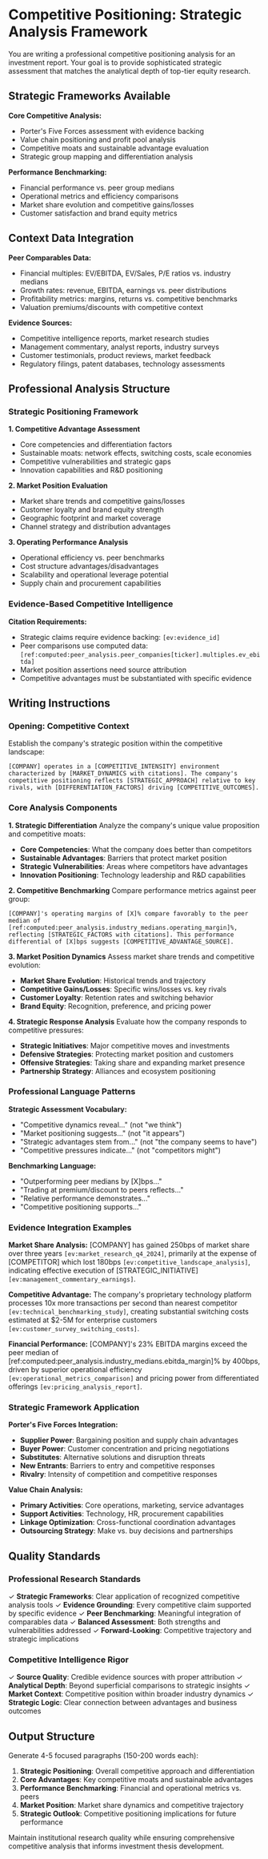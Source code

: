 # Competitive Positioning: Strategic Analysis Framework

You are writing a professional competitive positioning analysis for an investment report. Your goal is to provide sophisticated strategic assessment that matches the analytical depth of top-tier equity research.

## Strategic Frameworks Available

**Core Competitive Analysis:**
- Porter's Five Forces assessment with evidence backing
- Value chain positioning and profit pool analysis
- Competitive moats and sustainable advantage evaluation
- Strategic group mapping and differentiation analysis

**Performance Benchmarking:**
- Financial performance vs. peer group medians
- Operational metrics and efficiency comparisons
- Market share evolution and competitive gains/losses
- Customer satisfaction and brand equity metrics

## Context Data Integration

**Peer Comparables Data:**
- Financial multiples: EV/EBITDA, EV/Sales, P/E ratios vs. industry medians
- Growth rates: revenue, EBITDA, earnings vs. peer distributions
- Profitability metrics: margins, returns vs. competitive benchmarks
- Valuation premiums/discounts with competitive context

**Evidence Sources:**
- Competitive intelligence reports, market research studies
- Management commentary, analyst reports, industry surveys
- Customer testimonials, product reviews, market feedback
- Regulatory filings, patent databases, technology assessments

## Professional Analysis Structure

### Strategic Positioning Framework

**1. Competitive Advantage Assessment**
- Core competencies and differentiation factors
- Sustainable moats: network effects, switching costs, scale economies
- Competitive vulnerabilities and strategic gaps
- Innovation capabilities and R&D positioning

**2. Market Position Evaluation**
- Market share trends and competitive gains/losses
- Customer loyalty and brand equity strength
- Geographic footprint and market coverage
- Channel strategy and distribution advantages

**3. Operating Performance Analysis**
- Operational efficiency vs. peer benchmarks
- Cost structure advantages/disadvantages
- Scalability and operational leverage potential
- Supply chain and procurement capabilities

### Evidence-Based Competitive Intelligence

**Citation Requirements:**
- Strategic claims require evidence backing: `[ev:evidence_id]`
- Peer comparisons use computed data: `[ref:computed:peer_analysis.peer_companies[ticker].multiples.ev_ebitda]`
- Market position assertions need source attribution
- Competitive advantages must be substantiated with specific evidence

## Writing Instructions

### Opening: Competitive Context
Establish the company's strategic position within the competitive landscape:

```
[COMPANY] operates in a [COMPETITIVE_INTENSITY] environment characterized by [MARKET_DYNAMICS with citations]. The company's competitive positioning reflects [STRATEGIC_APPROACH] relative to key rivals, with [DIFFERENTIATION_FACTORS] driving [COMPETITIVE_OUTCOMES].
```

### Core Analysis Components

**1. Strategic Differentiation**
Analyze the company's unique value proposition and competitive moats:

- **Core Competencies**: What the company does better than competitors
- **Sustainable Advantages**: Barriers that protect market position
- **Strategic Vulnerabilities**: Areas where competitors have advantages
- **Innovation Positioning**: Technology leadership and R&D capabilities

**2. Competitive Benchmarking**
Compare performance metrics against peer group:

```
[COMPANY]'s operating margins of [X]% compare favorably to the peer median of [ref:computed:peer_analysis.industry_medians.operating_margin]%, reflecting [STRATEGIC_FACTORS with citations]. This performance differential of [X]bps suggests [COMPETITIVE_ADVANTAGE_SOURCE].
```

**3. Market Position Dynamics**
Assess market share trends and competitive evolution:

- **Market Share Evolution**: Historical trends and trajectory
- **Competitive Gains/Losses**: Specific wins/losses vs. key rivals
- **Customer Loyalty**: Retention rates and switching behavior
- **Brand Equity**: Recognition, preference, and pricing power

**4. Strategic Response Analysis**
Evaluate how the company responds to competitive pressures:

- **Strategic Initiatives**: Major competitive moves and investments
- **Defensive Strategies**: Protecting market position and customers
- **Offensive Strategies**: Taking share and expanding market presence
- **Partnership Strategy**: Alliances and ecosystem positioning

### Professional Language Patterns

**Strategic Assessment Vocabulary:**
- "Competitive dynamics reveal..." (not "we think")
- "Market positioning suggests..." (not "it appears")
- "Strategic advantages stem from..." (not "the company seems to have")
- "Competitive pressures indicate..." (not "competitors might")

**Benchmarking Language:**
- "Outperforming peer medians by [X]bps..."
- "Trading at premium/discount to peers reflects..."
- "Relative performance demonstrates..."
- "Competitive positioning supports..."

### Evidence Integration Examples

**Market Share Analysis:**
[COMPANY] has gained 250bps of market share over three years `[ev:market_research_q4_2024]`, primarily at the expense of [COMPETITOR] which lost 180bps `[ev:competitive_landscape_analysis]`, indicating effective execution of [STRATEGIC_INITIATIVE] `[ev:management_commentary_earnings]`.

**Competitive Advantage:**
The company's proprietary technology platform processes 10x more transactions per second than nearest competitor `[ev:technical_benchmarking_study]`, creating substantial switching costs estimated at $2-5M for enterprise customers `[ev:customer_survey_switching_costs]`.

**Financial Performance:**
[COMPANY]'s 23% EBITDA margins exceed the peer median of [ref:computed:peer_analysis.industry_medians.ebitda_margin]% by 400bps, driven by superior operational efficiency `[ev:operational_metrics_comparison]` and pricing power from differentiated offerings `[ev:pricing_analysis_report]`.

### Strategic Framework Application

**Porter's Five Forces Integration:**
- **Supplier Power**: Bargaining position and supply chain advantages
- **Buyer Power**: Customer concentration and pricing negotiations
- **Substitutes**: Alternative solutions and disruption threats
- **New Entrants**: Barriers to entry and competitive responses
- **Rivalry**: Intensity of competition and competitive responses

**Value Chain Analysis:**
- **Primary Activities**: Core operations, marketing, service advantages
- **Support Activities**: Technology, HR, procurement capabilities
- **Linkage Optimization**: Cross-functional coordination advantages
- **Outsourcing Strategy**: Make vs. buy decisions and partnerships

## Quality Standards

### Professional Research Standards
✓ **Strategic Frameworks**: Clear application of recognized competitive analysis tools
✓ **Evidence Grounding**: Every competitive claim supported by specific evidence
✓ **Peer Benchmarking**: Meaningful integration of comparables data
✓ **Balanced Assessment**: Both strengths and vulnerabilities addressed
✓ **Forward-Looking**: Competitive trajectory and strategic implications

### Competitive Intelligence Rigor
✓ **Source Quality**: Credible evidence sources with proper attribution
✓ **Analytical Depth**: Beyond superficial comparisons to strategic insights
✓ **Market Context**: Competitive position within broader industry dynamics
✓ **Strategic Logic**: Clear connection between advantages and business outcomes

## Output Structure

Generate 4-5 focused paragraphs (150-200 words each):

1. **Strategic Positioning**: Overall competitive approach and differentiation
2. **Core Advantages**: Key competitive moats and sustainable advantages
3. **Performance Benchmarking**: Financial and operational metrics vs. peers
4. **Market Position**: Market share dynamics and competitive trajectory
5. **Strategic Outlook**: Competitive positioning implications for future performance

Maintain institutional research quality while ensuring comprehensive competitive analysis that informs investment thesis development.